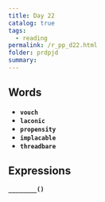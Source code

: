 ```yaml
---
title: Day 22
catalog: true
tags: 
  - reading
permalink: /r_pp_d22.html
folder: prdpjd
summary: 
---
```


## Words

-   <b data-toggle="tooltip" data-original-title="{{site.data.glossary.vouch}}">`vouch`</b>
-   <b data-toggle="tooltip" data-original-title="{{site.data.glossary.laconic}}">`laconic`</b>
-   <b data-toggle="tooltip" data-original-title="{{site.data.glossary.propensity}}">`propensity`</b>
-   <b data-toggle="tooltip" data-original-title="{{site.data.glossary.implacable}}">`implacable`</b>
-   <b data-toggle="tooltip" data-original-title="{{site.data.glossary.threadbare}}">`threadbare`</b>


## Expressions

<b data-toggle="tooltip" data-original-title="{{site.data.answers.d22_a}}">`________()`</b>

